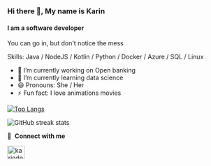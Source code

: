 ### Hi there 👋, My name is Karin

#### I am a software developer

You can go in, but don't notice the mess 

Skills: Java / NodeJS / Kotlin / Python / Docker / Azure / SQL / Linux

- 🔭 I’m currently working on Open banking
- 🌱 I’m currently learning data science
- 😄 Pronouns: She / Her
- ⚡ Fun fact: I love animations movies

[![Top Langs](https://github-readme-stats.vercel.app/api/top-langs/?username=karindoy)](https://github.com/anuraghazra/github-readme-stats)

![GitHub streak stats](https://github-readme-streak-stats.herokuapp.com/?user=karindoy)

🔗 &nbsp;**Connect with me**

<p align="left">

<a href="https://linkedin.com/in/doykarin/" target="blank"><img align="center" src="https://raw.githubusercontent.com/rahuldkjain/github-profile-readme-generator/master/src/images/icons/Social/linked-in-alt.svg" alt="karindoy" height="30" width="40" /></a>

